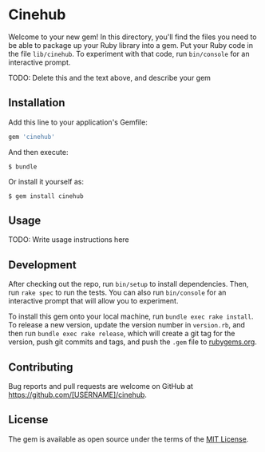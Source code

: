 # Cinehub

Welcome to your new gem! In this directory, you'll find the files you need to be able to package up your Ruby library into a gem. Put your Ruby code in the file `lib/cinehub`. To experiment with that code, run `bin/console` for an interactive prompt.

TODO: Delete this and the text above, and describe your gem

## Installation

Add this line to your application's Gemfile:

```ruby
gem 'cinehub'
```

And then execute:

    $ bundle

Or install it yourself as:

    $ gem install cinehub

## Usage

TODO: Write usage instructions here

## Development

After checking out the repo, run `bin/setup` to install dependencies. Then, run `rake spec` to run the tests. You can also run `bin/console` for an interactive prompt that will allow you to experiment.

To install this gem onto your local machine, run `bundle exec rake install`. To release a new version, update the version number in `version.rb`, and then run `bundle exec rake release`, which will create a git tag for the version, push git commits and tags, and push the `.gem` file to [rubygems.org](https://rubygems.org).

## Contributing

Bug reports and pull requests are welcome on GitHub at https://github.com/[USERNAME]/cinehub.

## License

The gem is available as open source under the terms of the [MIT License](https://opensource.org/licenses/MIT).
